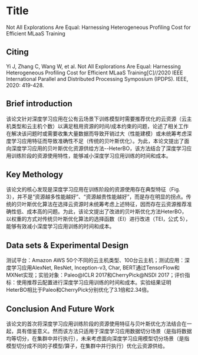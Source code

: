 # Title

<!-- 此部分是论文标题及其引用格式，建议使用latex格式 -->
Not All Explorations Are Equal: Harnessing Heterogeneous Profiling Cost for Efficient MLaaS Training

## Citing

Yi J, Zhang C, Wang W, et al. Not All Explorations Are Equal: Harnessing Heterogeneous Profiling Cost for Efficient MLaaS Training[C]//2020 IEEE International Parallel and Distributed Processing Symposium (IPDPS). IEEE, 2020: 419-428.

## Brief introduction

<!-- 通过三五句话描述这篇文章，包括 1. 论文的应用场景；2. 论文克服已有方法的局限性；3. 论文主要的技术手段； 4. 论文的预期结果 -->
该论文针对深度学习应用在公有云场景下训练模型时需要推荐优化的云资源（云主机类型和云主机个数）以满足租用资源的时间/成本约束的问题，论述了相关工作在解决该问题时或需要收集大量数据而导致开销过大（性能建模）或未统筹考虑深度学习应用特征而导致准确性不足（传统的贝叶斯优化）。为此，本论文提出了面向深度学习应用的贝叶斯优化资源供给方法--HeterBO，该方法结合了深度学习应用训练阶段的资源使用特性，能够减小深度学习应用训练的时间和成本。

## Key Methology

<!-- 分点写，论述论文中主要技术手段的实施过程 -->
该论文的核心发现是深度学习应用在训练阶段的资源使用存在典型特征（Fig. 3），并不是“资源越多性能越好”、“资源越贵性能越好”，而是存在明显的拐点。传统的贝叶斯优化算法在选择云资源时未统筹考虑上述特征，因而存在云资源推荐准确性低、成本高的问题。为此，该论文提出了改进的贝叶斯优化方法HeterBO，以权重的方式对传统贝叶斯优化算法的选择函数（EI）进行改进（TEI，公式 5），能够有效减小深度学习应用训练的时间和成本。


## Data sets & Experimental Design

<!-- 撰写实验环境的设置，实验的对象，实验的比较方面，以及实验的结果（不要列举数据，要概括谈） -->
测试平台：Amazon AWS 50个不同的云主机类型、100台云主机；测试应用：深度学习应用AlexNet, ResNet, Inception-v3, Char, BERT通过TensorFlow和MXNet实现；实验对象：Paleo@ICLR 2017和CherryPick@NSDI 2017；评价指标：使用推荐云配置进行深度学习应用训练的时间和成本。实验结果证明HeterBO相比于Paleo和CherryPick分别优化了3.1倍和2.34倍。


## Conclusion And Future Work

<!-- 作者或者阅读者对本文工作的总结，以及未来可能的改进方向 -->
该论文的首次将深度学习应用训练阶段的资源使用特征与贝叶斯优化方法结合在一起，具有借鉴意义。然而该方法只适用于深度学习应用数据切分场景（是指将数据均等切分，在集群中并行执行），未来考虑面向深度学习应用模型切分场景（是指模型切分成不同的子模型/算子，在集群中并行执行）优化云资源供给。

